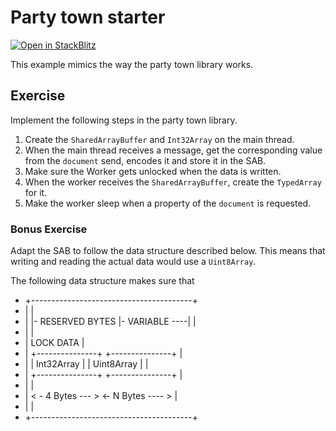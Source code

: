 # Party town starter

[![Open in StackBlitz](https://developer.stackblitz.com/img/open_in_stackblitz.svg)](https://stackblitz.com/github/stackblitz/ng-be-workshop/tree/main/exercises/webworkers/4-party-town?file=src%2Findex.html)

This example mimics the way the party town library works.

## Exercise

Implement the following steps in the party town library.

1. Create the `SharedArrayBuffer` and `Int32Array` on the main thread.
2. When the main thread receives a message, get the corresponding value from the `document` send, encodes it and store it in the SAB.
3. Make sure the Worker gets unlocked when the data is written.
4. When the worker receives the `SharedArrayBuffer`, create the `TypedArray` for it.
5. Make the worker sleep when a property of the `document` is requested.

### Bonus Exercise

Adapt the SAB to follow the data structure described below. This means that writing and reading the actual data would use a `Uint8Array`.

The following data structure makes sure that 

 * +----------------------------------------+
 * |                                        |
 * |  |- RESERVED BYTES  |- VARIABLE ----|  |
 * |                                        |
 * |  LOCK               DATA               |
 * |  +---------------+  +---------------+  |
 * |  | Int32Array    |  | Uint8Array    |  |
 * |  +---------------+  +---------------+  |
 * |                                        |
 * |  < - 4 Bytes --- >  <- N Bytes ---- >  |
 * |                                        |
 * +----------------------------------------+
